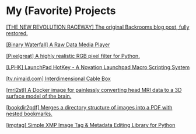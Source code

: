 # My (Favorite) Projects
<a href="https://nimaid.github.io/backrooms">[THE NEW REVOLUTION RACEWAY] The original Backrooms blog post, fully restored.</a>

<a href="https://github.com/nimaid/binary-waterfall">[Binary Waterfall] A Raw Data Media Player</a>

<a href="https://github.com/nimaid/pixelgreat">[Pixelgreat] A highly realistic RGB pixel filter for Python.</a>

<a href="https://github.com/nimaid/LPHK">[LPHK] LaunchPad HotKey - A Novation Launchpad Macro Scripting System</a>

<a href="https://nimaid.github.io/tv">[tv.nimaid.com] Interdimensional Cable Box</a>

<a href="https://github.com/nimaid/mri2stl">[mri2stl] A Docker image for painlessly converting head MRI data to a 3D surface model of the brain.</a>

<a href="https://github.com/nimaid/bookdir2pdf">[bookdir2pdf] Merges a directory structure of images into a PDF with nested bookmarks.</a>

<a href="https://github.com/nimaid/python-imgtag">[imgtag] Simple XMP Image Tag & Metadata Editing Library for Python</a>
